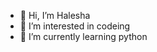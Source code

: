 - 👋 Hi, I’m Halesha
- 👀 I’m interested in codeing
- 🌱 I’m currently learning python 

<!---
haleshhalu22/haleshhalu22 is a ✨ special ✨ repository because its `README.md` (this file) appears on your GitHub profile.
You can click the Preview link to take a look at your changes.
--->
